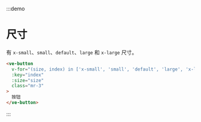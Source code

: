 :::demo
# 尺寸

有 `x-small`、`small`、`default`、`large` 和 `x-large` 尺寸。

```html
<ve-button
  v-for="(size, index) in ['x-small', 'small', 'default', 'large', 'x-large']"
  :key="index"
  :size="size"
  class="mr-3"
>
  按钮
</ve-button>
```
:::
